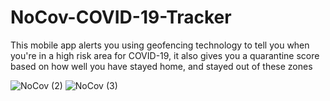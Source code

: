 # NoCov-COVID-19-Tracker
This mobile app alerts you using geofencing technology to tell you when you're in a high risk area for COVID-19, it also gives you a quarantine score based on how well you have stayed home, and stayed out of these zones

![NoCov (2)](https://user-images.githubusercontent.com/67487238/86943780-b8531b80-c0fb-11ea-86dd-a5feaf9e76d6.png)
![NoCov (3)](https://user-images.githubusercontent.com/67487238/86943942-e9cbe700-c0fb-11ea-9633-84d39f9782a9.png)




